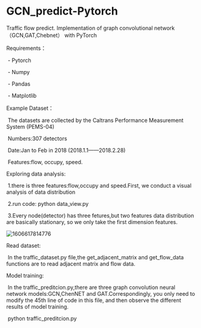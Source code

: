 # GCN_predict-Pytorch
Traffic flow predict. Implementation of  graph convolutional network（GCN,GAT,Chebnet） with PyTorch

Requirements：

​	- Pytorch

​	- Numpy

​	- Pandas

​	- Matplotlib



Example Dataset：

​	The datasets are collected by the Caltrans Performance Measurement System (PEMS-04) 

​	Numbers:307 detectors

​	Date:Jan to Feb in 2018 (2018.1.1——2018.2.28)

​	Features:flow, occupy, speed.



Exploring data analysis:

​	1.there is three features:flow,occupy and speed.First, we conduct a visual analysis of data distribution 

​	2.run code: python data_view.py	

​	3.Every node(detector) has three fetures,but two features data distribution are basically stationary, so we only take the first dimension features.

![1606617814776](C:\Users\10189\AppData\Roaming\Typora\typora-user-images\1606617814776.png)



Read dataset:

​	In the traffic_dataset.py file,the get_adjacent_matrix and get_flow_data functions are to read adjacent matrix and flow data.



Model training:

​	In the traffic_preditcion.py,there are three graph convolution neural network models:GCN,ChenNET and GAT.Correspondingly, you only need to modify the 45th line of code in this file, and then observe the different results of model training.

​	python traffic_preditcion.py
